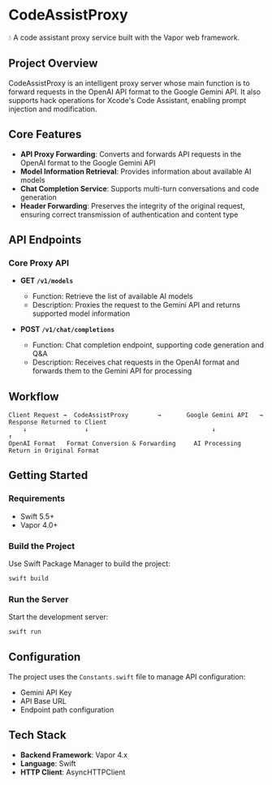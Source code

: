 # CodeAssistProxy

💧 A code assistant proxy service built with the Vapor web framework.

## Project Overview

CodeAssistProxy is an intelligent proxy server whose main function is to forward requests in the OpenAI API format to the Google Gemini API. It also supports hack operations for Xcode's Code Assistant, enabling prompt injection and modification.

## Core Features

- **API Proxy Forwarding**: Converts and forwards API requests in the OpenAI format to the Google Gemini API
- **Model Information Retrieval**: Provides information about available AI models
- **Chat Completion Service**: Supports multi-turn conversations and code generation
- **Header Forwarding**: Preserves the integrity of the original request, ensuring correct transmission of authentication and content type

## API Endpoints

### Core Proxy API

- **GET `/v1/models`**
  - Function: Retrieve the list of available AI models
  - Description: Proxies the request to the Gemini API and returns supported model information

- **POST `/v1/chat/completions`**
  - Function: Chat completion endpoint, supporting code generation and Q&A
  - Description: Receives chat requests in the OpenAI format and forwards them to the Gemini API for processing

## Workflow

```
Client Request →  CodeAssistProxy        →       Google Gemini API   →   Response Returned to Client
    ↓                ↓                                  ↓                          ↑
OpenAI Format   Format Conversion & Forwarding     AI Processing         Return in Original Format
```

## Getting Started

### Requirements
- Swift 5.5+
- Vapor 4.0+

### Build the Project
Use Swift Package Manager to build the project:
```bash
swift build
```

### Run the Server
Start the development server:
```bash
swift run
```

## Configuration

The project uses the `Constants.swift` file to manage API configuration:
- Gemini API Key
- API Base URL
- Endpoint path configuration

## Tech Stack

- **Backend Framework**: Vapor 4.x
- **Language**: Swift
- **HTTP Client**: AsyncHTTPClient